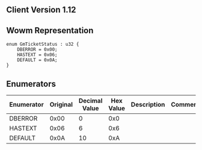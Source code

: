 ## Client Version 1.12

## Wowm Representation
```rust,ignore
enum GmTicketStatus : u32 {
    DBERROR = 0x00;    
    HASTEXT = 0x06;    
    DEFAULT = 0x0A;    
}

```
## Enumerators
| Enumerator | Original | Decimal Value | Hex Value | Description | Comment |
| --------- | -------- | ------------- | --------- | ----------- | ------- |
| DBERROR | 0x00 | 0 | 0x0 |  |  |
| HASTEXT | 0x06 | 6 | 0x6 |  |  |
| DEFAULT | 0x0A | 10 | 0xA |  |  |
